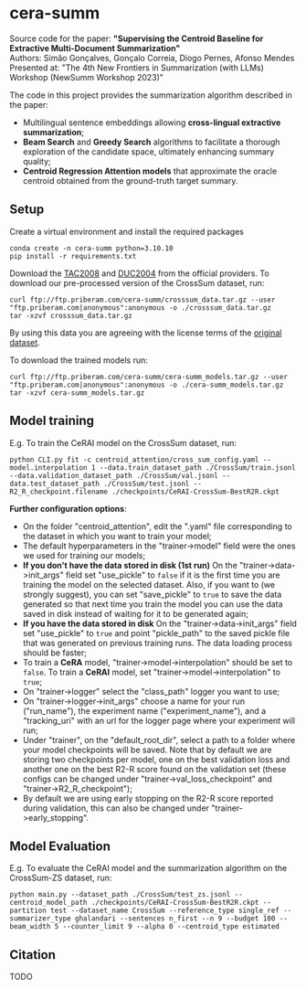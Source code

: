 # cera-summ
Source code for the paper: **"Supervising the Centroid Baseline for Extractive Multi-Document Summarization"** <br>
Authors: Simão Gonçalves, Gonçalo Correia, Diogo Pernes, Afonso Mendes<br>
Presented at: "The 4th New Frontiers in Summarization (with LLMs) Workshop (NewSumm Workshop 2023)"<br>


The code in this project provides the summarization algorithm described in the paper:<br>

  - Multilingual sentence embeddings allowing **cross-lingual extractive summarization**;<br>
  - **Beam Search** and **Greedy Search** algorithms to facilitate a thorough exploration of the candidate space, ultimately enhancing summary quality;<br>
  - **Centroid Regression Attention models** that approximate the oracle centroid obtained from the ground-truth target summary.<br>

## Setup
Create a virtual environment and install the required packages

```
conda create -n cera-summ python=3.10.10
pip install -r requirements.txt
```

Download the [TAC2008](https://tac.nist.gov/2008/summarization/) and [DUC2004](https://github.com/UsmanNiazi/DUC-2004-Dataset) from the official providers.
To download our pre-processed version of the CrossSum dataset, run:
```
curl ftp://ftp.priberam.com/cera-summ/crosssum_data.tar.gz --user "ftp.priberam.com|anonymous":anonymous -o ./crosssum_data.tar.gz
tar -xzvf crosssum_data.tar.gz
```
By using this data you are agreeing with the license terms of the [original dataset](https://github.com/csebuetnlp/CrossSum).

To download the trained models run:
```
curl ftp://ftp.priberam.com/cera-summ/cera-summ_models.tar.gz --user "ftp.priberam.com|anonymous":anonymous -o ./cera-summ_models.tar.gz
tar -xzvf cera-summ_models.tar.gz
```


## Model training

E.g. To train the CeRAI model on the CrossSum dataset, run:
```
python CLI.py fit -c centroid_attention/cross_sum_config.yaml --model.interpolation 1 --data.train_dataset_path ./CrossSum/train.jsonl --data.validation_dataset_path ./CrossSum/val.jsonl --data.test_dataset_path ./CrossSum/test.jsonl --R2_R_checkpoint.filename ./checkpoints/CeRAI-CrossSum-BestR2R.ckpt
```

**Further configuration options**:<br>
  - On the folder "centroid_attention", edit the ".yaml" file corresponding to the dataset in which you want to train your model;
  - The default hyperparameters in the "trainer->model" field were the ones we used for training our models;
  - **If you don't have the data stored in disk (1st run)** On the "trainer->data->init_args" field set "use_pickle" to ```false``` if it is the first time you are training the model on the
     selected dataset. Also, if you want to (we strongly suggest), you can set "save_pickle" to ```true``` to save the data generated so that next time you train the model you can
     use the data saved in disk instead of waiting for it to be generated again;
 - **If you have the data stored in disk** On the "trainer->data->init_args" field set "use_pickle" to ```true``` and point "pickle_path" to the saved pickle file that was generated on
     previous training runs. The data loading process should be faster;
 -  To train a **CeRA** model, "trainer->model->interpolation" should be set to ```false```. To train a **CeRAI** model, set "trainer->model->interpolation" to ```true```;
 -  On "trainer->logger" select the "class_path" logger you want to use;
 -  On "trainer->logger->init_args" choose a name for your run ("run_name"), the experiment name ("experiment_name"), and a "tracking_uri" with an url for the logger page
     where your experiment will run;
 -  Under "trainer", on the "default_root_dir", select a path to a folder where your model checkpoints will be saved. Note that by default we are storing two checkpoints per model,
     one on the best validation loss and another one on the best R2-R score found on the validation set (these configs can be changed under "trainer->val_loss_checkpoint" and
     "trainer->R2_R_checkpoint");
 -  By default we are using early stopping on the R2-R score reported during validation, this can also be changed under "trainer->early_stopping".


## Model Evaluation

E.g. To evaluate the CeRAI model and the summarization algorithm on the CrossSum-ZS dataset, run:
```
python main.py --dataset_path ./CrossSum/test_zs.jsonl --centroid_model_path ./checkpoints/CeRAI-CrossSum-BestR2R.ckpt --partition test --dataset_name CrossSum --reference_type single_ref --summarizer_type ghalandari --sentences n_first --n 9 --budget 100 --beam_width 5 --counter_limit 9 --alpha 0 --centroid_type estimated
```

## Citation
TODO


